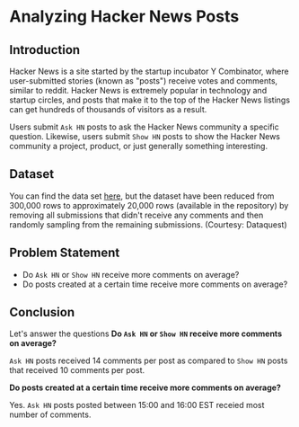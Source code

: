 # Analyzing Hacker News Posts

## Introduction
Hacker News is a site started by the startup incubator Y Combinator, where user-submitted stories (known as "posts") receive votes and comments, similar to reddit. Hacker News is extremely popular in technology and startup circles, and posts that make it to the top of the Hacker News listings can get hundreds of thousands of visitors as a result.

Users submit `Ask HN` posts to ask the Hacker News community a specific question. Likewise, users submit `Show HN` posts to show the Hacker News community a project, product, or just generally something interesting.

## Dataset
You can find the data set [here](https://www.kaggle.com/hacker-news/hacker-news-posts), but the dataset have been reduced from 300,000 rows to approximately 20,000 rows (available in the repository) by removing all submissions that didn't receive any comments and then randomly sampling from the remaining submissions. (Courtesy: Dataquest)

## Problem Statement
- Do `Ask HN` or `Show HN` receive more comments on average?
- Do posts created at a certain time receive more comments on average?

## Conclusion
Let's answer the questions 
**Do `Ask HN` or `Show HN` receive more comments on average?**

`Ask HN` posts received 14 comments per post as compared to `Show HN` posts that received 10 comments per post.

**Do posts created at a certain time receive more comments on average?**

Yes. `Ask HN` posts posted between 15:00 and 16:00 EST receied most number of comments.
